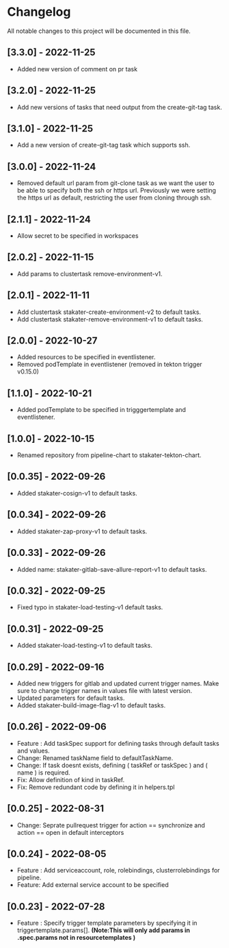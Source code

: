 # Changelog

All notable changes to this project will be documented in this file.
## [3.3.0] - 2022-11-25
- Added new version of comment on pr task
## [3.2.0] - 2022-11-25
- Add new versions of tasks that need output from the create-git-tag task.

## [3.1.0] - 2022-11-25
- Add a new version of create-git-tag task which supports ssh.

## [3.0.0] - 2022-11-24
- Removed default url param from git-clone task as we want the user to be able to specify both the ssh or https url.
Previously we were setting the https url as default, restricting the user from cloning through ssh.

## [2.1.1] - 2022-11-24
- Allow secret to be specified in workspaces

## [2.0.2] - 2022-11-15
- Add params to clustertask remove-environment-v1.

## [2.0.1] - 2022-11-11
- Add clustertask stakater-create-environment-v2 to default tasks.
- Add clustertask stakater-remove-environment-v1 to default tasks.

## [2.0.0] - 2022-10-27
- Added resources to be specified in eventlistener.
- Removed podTemplate in eventlistener (removed in tekton trigger v0.15.0)

## [1.1.0] - 2022-10-21
- Added podTemplate to be specified in trigggertemplate and eventlistener.

## [1.0.0] - 2022-10-15
- Renamed repository from pipeline-chart to stakater-tekton-chart.

## [0.0.35] - 2022-09-26
- Added stakater-cosign-v1 to default tasks.

## [0.0.34] - 2022-09-26
- Added stakater-zap-proxy-v1 to default tasks.

## [0.0.33] - 2022-09-26
- Added name: stakater-gitlab-save-allure-report-v1 to default tasks.

## [0.0.32] - 2022-09-25
- Fixed typo in stakater-load-testing-v1 default tasks.

## [0.0.31] - 2022-09-25
- Added stakater-load-testing-v1 to default tasks.

## [0.0.29] - 2022-09-16
- Added new triggers for gitlab and updated current trigger names. Make sure to change trigger names in values file with latest version.
- Updated parameters for default tasks.
- Added stakater-build-image-flag-v1 to default tasks.

## [0.0.26] - 2022-09-06

- Feature : Add taskSpec support for defining tasks through default tasks and values.
- Change: Renamed taskName field to defaultTaskName.
- Change: If task doesnt exists, defining ( taskRef or taskSpec ) and ( name ) is required.
- Fix: Allow definition of kind in taskRef.
- Fix: Remove redundant code by defining it in helpers.tpl

## [0.0.25] - 2022-08-31

- Change: Seprate pullrequest trigger for action == synchronize and action == open in default interceptors

## [0.0.24] - 2022-08-05

- Feature : Add serviceaccount, role, rolebindings, clusterrolebindings for pipeline.
- Feature: Add external service account to be specified

## [0.0.23] - 2022-07-28

- Feature : Specify trigger template parameters by specifying it in triggertemplate.params[].
<b>(Note:This will only add params in .spec.params not in resourcetemplates )
</b>
